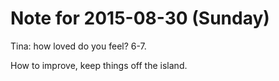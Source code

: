 # Note for 2015-08-30 (Sunday)

Tina: how loved do you feel?
6-7. 

How to improve, keep things off the island.
